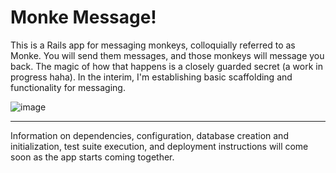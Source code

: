 # Monke Message!
This is a Rails app for messaging monkeys, colloquially referred to as Monke. You will send them messages, and those monkeys will message you back. The magic of how that happens is a closely guarded secret (a work in progress haha). In the interim, I'm establishing basic scaffolding and functionality for messaging.

![image](https://user-images.githubusercontent.com/50963144/136717555-e35ff333-b79f-48ca-9364-2a6d4f6c5154.png)
  
  
---------------------------------------------------------------------------  

Information on dependencies, configuration, database creation and initialization, test suite execution, and deployment instructions will come soon as the app starts coming together.
